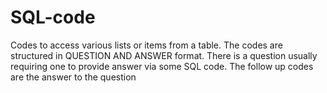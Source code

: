 # SQL-code
Codes to access various lists or items from a table.
The codes are structured in QUESTION AND ANSWER format. There is a question usually requiring one to provide answer via some SQL code.
The follow up codes are the answer to the question
